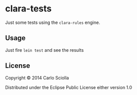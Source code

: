 # clara-tests

Just some tests using the `clara-rules` engine.

## Usage

Just fire `lein test` and see the results

## License

Copyright © 2014 Carlo Sciolla

Distributed under the Eclipse Public License either version 1.0
